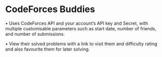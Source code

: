 # CodeForces Buddies
• Uses CodeForces API and your account’s API key and Secret, with multiple customisable parameters such as
start date, number of friends, and number of submissions.

• View their solved problems with a link to visit them and difficulty rating and also favourite them for later solving.
